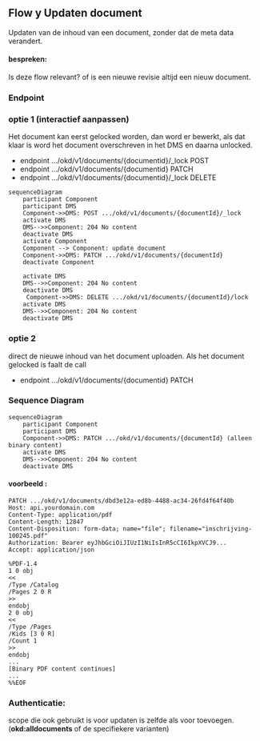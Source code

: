 ## Flow y Updaten document
Updaten van de inhoud van een document, zonder dat de meta data verandert.

#### bespreken:
 Is deze flow relevant? of is een nieuwe revisie altijd een nieuw document.

### Endpoint

### optie 1 (interactief aanpassen)
Het document kan eerst gelocked worden, dan word er bewerkt, als dat klaar is word het document overschreven in het DMS en daarna unlocked.
*  endpoint .../okd/v1/documents/{documentid}/_lock POST
*  endpoint .../okd/v1/documents/{documentid} PATCH
 *  endpoint .../okd/v1/documents/{documentid}/_lock DELETE 

```mermaid
sequenceDiagram
    participant Component
    participant DMS
    Component->>DMS: POST .../okd/v1/documents/{documentId}/_lock
    activate DMS
    DMS-->>Component: 204 No content
    deactivate DMS
    activate Component
    Component --> Component: update document
    Component->>DMS: PATCH .../okd/v1/documents/{documentId}
    deactivate Component

    activate DMS
    DMS-->>Component: 204 No content
    deactivate DMS
     Component->>DMS: DELETE .../okd/v1/documents/{documentId}/lock
    activate DMS
    DMS-->>Component: 204 No content
    deactivate DMS

```
### optie 2
direct de nieuwe inhoud van het document uploaden. Als het document gelocked is faalt de call
*  endpoint .../okd/v1/documents/{documentid} PATCH


### Sequence Diagram

```mermaid
sequenceDiagram
    participant Component
    participant DMS
    Component->>DMS: PATCH .../okd/v1/documents/{documentId} (alleen binary content)
    activate DMS
    DMS-->>Component: 204 No content
    deactivate DMS
```

####  voorbeeld :
```
PATCH .../okd/v1/documents/dbd3e12a-ed8b-4488-ac34-26fd4f64f40b
Host: api.yourdomain.com
Content-Type: application/pdf
Content-Length: 12847
Content-Disposition: form-data; name="file"; filename="inschrijving-100245.pdf"
Authorization: Bearer eyJhbGciOiJIUzI1NiIsInR5cCI6IkpXVCJ9...
Accept: application/json

%PDF-1.4
1 0 obj
<<
/Type /Catalog
/Pages 2 0 R
>>
endobj
2 0 obj
<<
/Type /Pages
/Kids [3 0 R]
/Count 1
>>
endobj
...
[Binary PDF content continues]
...
%%EOF
```

### Authenticatie:
scope die ook gebruikt is voor updaten is zelfde als voor toevoegen. (**okd:alldocuments** of de specifiekere varianten)
